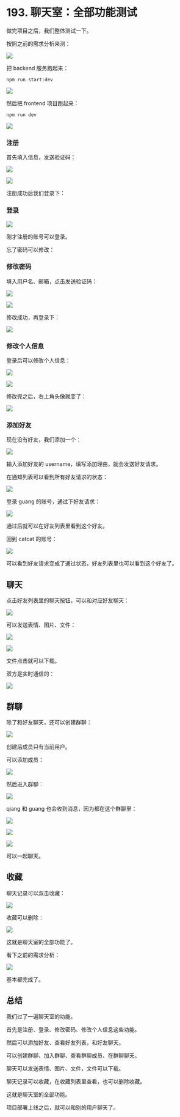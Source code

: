 # 193. 聊天室：全部功能测试

做完项目之后，我们整体测试一下。

按照之前的需求分析来测：

![](<https://p1-juejin.byteimg.com/tos-cn-i-k3u1fbpfcp/f78413f01d2c43cf82ca2db9daf8ebd9~tplv-k3u1fbpfcp-jj-mark:0:0:0:0:q75.image#?w=944&h=1100&s=126010&e=png&b=ffffff>) 

把 backend 服务跑起来：

```
npm run start:dev
```

![](./images/562b8642487484ba570e1bcc37e34b6d.png )

然后把 frontend 项目跑起来：

```
npm run dev
```
![](./images/2a15cb3af396f8da9c5e7fdeb1abfac5.png )

### 注册

首先填入信息，发送验证码：

![](./images/55da6bf6e44c57f0204a5a5394c3a98f.gif )

![](./images/1c69bb2b639594a5bae49ed2ea502a18.png )

注册成功后我们登录下：

### 登录

![](./images/452ae5eef4f239897e9336d1f2556a78.gif )

刚才注册的账号可以登录。

忘了密码可以修改：

### 修改密码

填入用户名、邮箱，点击发送验证码：

![](./images/7fce22c1fef60b6a1c7045509d613324.png )

![](./images/c7d0e3a5e83a280f83c0fa646c83f843.png )

修改成功，再登录下：

![](./images/e53ea3771f22a00c253ae0799cb15b38.gif )

### 修改个人信息

登录后可以修改个人信息：

![](./images/3ceeafaf6bf8290f1d811b4cb262b9c4.gif )

![](./images/4c980d6ac8261aecf2257dc2bf6316fb.png )

修改完之后，右上角头像就变了：

![](./images/2ccd0d9312f9463a955d81c12906cbab.png )

### 添加好友

现在没有好友，我们添加一个：

![](./images/36d4f83f3ea330ee7f22510dfa4440b6.gif )

输入添加好友的 username，填写添加理由，就会发送好友请求。

在通知列表可以看到所有好友请求的状态：

![](./images/4d036db83f45daab106154a99e746408.gif )

登录 guang 的账号，通过下好友请求：

![](./images/a68a6e6c431a8cb9d00259eb58e43c22.gif )

通过后就可以在好友列表里看到这个好友。

回到 catcat 的账号：

![](./images/23c0e0671334812e2983d18e62c2dca4.gif )

可以看到好友请求变成了通过状态，好友列表里也可以看到这个好友了。

## 聊天

点击好友列表里的聊天按钮，可以和对应好友聊天：

![](./images/76f703c0c219a3cc71486f0929169df3.gif )

可以发送表情、图片、文件：

![](./images/afd04f017d3d15bdf67fe185ee8a88c8.gif )

![](./images/b19e706f218a8a94682600e1620befd7.gif )

文件点击就可以下载。

双方是实时通信的：

![](./images/791bbb51678b7fe6b1d338bb7bd6cbba.gif )

## 群聊

除了和好友聊天，还可以创建群聊：

![](./images/9310ea689277a3f5b077adcd7f42660c.gif )

创建后成员只有当前用户。

可以添加成员：

![](./images/378f3e34dff69983651f5b08bb83a3e3.gif )

然后进入群聊：

![](./images/a85401e7f1a5a32c9fbc983d4cdb31da.gif )

qiang 和 guang 也会收到消息，因为都在这个群聊里：

![](./images/c0ca614cded3350ed6e4278bc539bdac.png )

![](./images/52c10fd073c40c857d8806f213197872.png )

![](./images/3fdbc5fff5d062d9d29d0af59c478e18.png )

可以一起聊天。

## 收藏

聊天记录可以双击收藏：

![](./images/0a4966ea974be54e8e3250868811b3ac.gif )

收藏可以删除：

![](./images/c016ca5ac78305f89f924f8d48dd343f.gif )

这就是聊天室的全部功能了。

看下之前的需求分析：

![](<https://p1-juejin.byteimg.com/tos-cn-i-k3u1fbpfcp/f78413f01d2c43cf82ca2db9daf8ebd9~tplv-k3u1fbpfcp-jj-mark:0:0:0:0:q75.image#?w=944&h=1100&s=126010&e=png&b=ffffff>) 

基本都完成了。

## 总结

我们过了一遍聊天室的功能。

首先是注册、登录、修改密码、修改个人信息这些功能。

然后可以添加好友、查看好友列表，和好友聊天。

可以创建群聊、加入群聊、查看群聊成员、在群聊聊天。

聊天可以发送表情、图片、文件，文件可以下载。

聊天记录可以收藏，在收藏列表里查看，也可以删除收藏。

这就是聊天室的全部功能。

项目部署上线之后，就可以和别的用户聊天了。